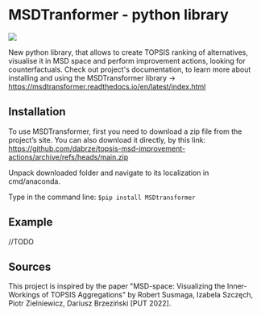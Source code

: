 # MSDTranformer - python library
![](https://github.com/dabrze/topsis-msd-improvement-actions/actions/workflows/build.yml/badge.svg)

New python library, that allows to create TOPSIS ranking of alternatives, visualise it in MSD space and perform improvement actions, looking for counterfactuals. Check out project's documentation, to learn more about installing and using the MSDTransformer library -> https://msdtransformer.readthedocs.io/en/latest/index.html

## Installation
To use MSDTransformer, first you need to download a zip file from the project’s site. You can also download it directly, by this link: https://github.com/dabrze/topsis-msd-improvement-actions/archive/refs/heads/main.zip

Unpack downloaded folder and navigate to its localization in cmd/anaconda.

Type in the command line:
`$pip install MSDtransformer`

## Example
//TODO

## Sources
This project is inspired by the paper "MSD-space: Visualizing the Inner-Workings of TOPSIS Aggregations" by Robert Susmaga, Izabela Szczęch, Piotr Zielniewicz, Dariusz Brzeziński [PUT 2022].
